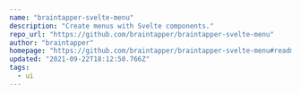 ```yaml
---
name: "braintapper-svelte-menu"
description: "Create menus with Svelte components."
repo_url: "https://github.com/braintapper/braintapper-svelte-menu"
author: "braintapper"
homepage: "https://github.com/braintapper/braintapper-svelte-menu#readme"
updated: "2021-09-22T18:12:50.766Z"
tags: 
  - ui
---
```

